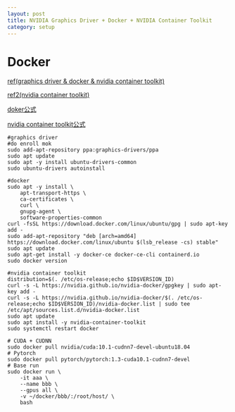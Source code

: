```yaml
---
layout: post
title: NVIDIA Graphics Driver + Docker + NVIDIA Container Toolkit
category: setup
---
```


# Docker
[ref(graphics driver & docker & nvidia container toolkit)](https://blog.amedama.jp/entry/docker-nvidia-container-toolkit)

[ref2(nvidia container toolkit)](https://7me.oji.0j0.jp/2019/11/07/docker19-enable-nvidia-gpu/)

[doker公式](https://docs.docker.com/install/linux/docker-ce/ubuntu/)

[nvidia container toolkit公式](https://github.com/NVIDIA/nvidia-docker)

``` console
#graphics driver
#do enroll mok
sudo add-apt-repository ppa:graphics-drivers/ppa
sudo apt update
sudo apt -y install ubuntu-drivers-common
sudo ubuntu-drivers autoinstall

#docker 
sudo apt -y install \
    apt-transport-https \
    ca-certificates \
    curl \
    gnupg-agent \
    software-properties-common
curl -fsSL https://download.docker.com/linux/ubuntu/gpg | sudo apt-key add -
sudo add-apt-repository "deb [arch=amd64] https://download.docker.com/linux/ubuntu $(lsb_release -cs) stable"
sudo apt update
sudo apt-get install -y docker-ce docker-ce-cli containerd.io
sudo docker version

#nvidia container toolkit
distribution=$(. /etc/os-release;echo $ID$VERSION_ID)
curl -s -L https://nvidia.github.io/nvidia-docker/gpgkey | sudo apt-key add -
curl -s -L https://nvidia.github.io/nvidia-docker/$(. /etc/os-release;echo $ID$VERSION_ID)/nvidia-docker.list | sudo tee /etc/apt/sources.list.d/nvidia-docker.list
sudo apt update
sudo apt install -y nvidia-container-toolkit
sudo systemctl restart docker
```

``` console
# CUDA + CUDNN
sudo docker pull nvidia/cuda:10.1-cudnn7-devel-ubuntu18.04
# Pytorch
sudo docker pull pytorch/pytorch:1.3-cuda10.1-cudnn7-devel
# Base run
sudo docker run \
    -it aaa \
    --name bbb \
    --gpus all \
    -v ~/docker/bbb/:/root/host/ \
    bash
```
